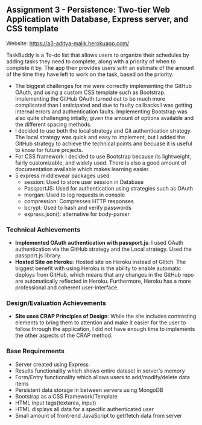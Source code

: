 ## Assignment 3 - Persistence: Two-tier Web Application with Database, Express server, and CSS template

Website: https://a3-aditya-malik.herokuapp.com/

TaskBuddy is a To-do list that allows users to organize their schedules by adding tasks they need to complete, along with a priority of when to complete it by. The app then provides users with an estimate of the amount of the time they have left to work on the task, based on the priority. 

- The biggest challenges for me were correctly implementing the GitHub OAuth, and using a custom CSS template such as Bootstrap. Implementing the GitHub OAuth turned out to be much more complicated than I anticipated and due to faulty callbacks I was getting internal errors and authentication faults. Implementing Bootstrap was also quite challenging intially, given the amount of options available and the different spacing methods.
- I decided to use both the local strategy and Git authentication strategy. The local strategy was quick and easy to implement, but I added the GitHub strategy to achieve the technical points and becuase it is useful to know for future projects.
- For CSS framework I decided to use Bootstrap because its lightweight, fairly customizable, and widely used. There is also a good amount of documentation available which makes learning easier.
- 5 express middlewear packages used: 
  - session: Used to store user session in Database 
  - PassportJS: Used for authentication using strategies such as OAuth
  - morgan: Used to log requests in console
  - compression: Compresses HTTP responses
  - bcrypt: Used to hash and verify passwords
  - express.json(): alternative for body-parser

### Technical Achievements
- **Implemented OAuth authentication with passport.js**: I used OAuth authentication via the GitHub strategy and the Local strategy. Used the passport.js library.
- **Hosted Site on Heroku**: Hosted site on Heroku instead of Glitch. The biggest benefit with using Heroku is the ability to enable automatic deploys from GitHub, which means that any changes in the GitHub repo are automatically reflected in Heroku. Furthermore, Heroku has a more professional and coherent user-interface. 

### Design/Evaluation Achievements
- **Site uses CRAP Principles of Design**: While the site includes contrasting elements to bring them to attention and make it easier for the user to follow through the application, I did not have enough time to implements the other aspects of the CRAP method. 

### Base Requirements
- Server created using Express
- Results functionality which shows entire dataset in server's memory
- Form/Entry functionality which allows users to add/modify/delete data items
- Persistent data storage in between servers using MongoDB
- Bootstrap as a CSS Framework/Template
- HTML input tags(textarea, input)
- HTML displays all data for a specific authenticated user
- Small amount of front-end JavaScript to get/fetch data from server